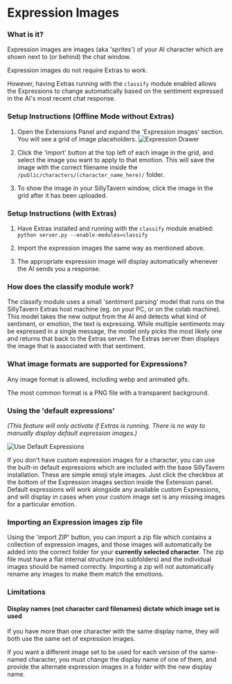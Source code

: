 # Expression Images

### What is it?

Expression images are images (aka 'sprites') of your AI character which are shown next to (or behind) the chat window.

Expression images do not require Extras to work.

However, having Extras running with the `classify` module enabled allows the Expressions to change automatically based on the sentiment expressed in the AI's most recent chat response.

### Setup Instructions (Offline Mode without Extras)

1. Open the Extensions Panel and expand the 'Expression images' section. You will see a grid of image placeholders.
![Expression Drawer](https://github.com/SillyTavern/SillyTavern/assets/124905043/a6883961-d15d-4998-9a28-8d0333d65f29)

2. Click the 'import' button at the top left of each image in the grid, and select the image you want to apply to that emotion. This will save the image with the correct filename inside the `/public/characters/(character_name_here)/` folder.

3. To show the image in your SillyTavern window, click the image in the grid after it has been uploaded.

### Setup Instructions (with Extras)

1. Have Extras installed and running with the `classify` module enabled: `python server.py --enable-modules=classify`

2. Import the expression images the same way as mentioned above.

3. The appropriate expression image will display automatically whenever the AI sends you a response.

### How does the classify module work?

The classify module uses a small 'sentiment parsing' model that runs on the SillyTavern Extras host machine (eg. on your PC, or on the colab machine). This model takes the new output from the AI and detects what kind of sentiment, or emotion, the text is expressing. While multiple sentiments may be expressed in a single message, the model only picks the most likely one and returns that back to the Extras server. The Extras server then displays the image that is associated with that sentiment.

### What image formats are supported for Expressions?

Any image format is allowed, including webp and animated gifs.

The most common format is a PNG file with a transparent background.

### Using the 'default expressions'

*(This feature will only activate if Extras is running. There is no way to manually display default expression images.)*

![Use Default Expressions](https://github.com/SillyTavern/SillyTavern/assets/124905043/07438380-7547-43e3-b10d-da2f2bac26a7)

If you don't have custom expression images for a character, you can use the built-in default expressions which are included with the base SillyTavern installation. These are simple emoji style images. Just click the checkbox at the bottom of the Expression images section inside the Extension panel. Default expressions will work alongside any available custom Expressions, and will display in cases when your custom image set is any missing images for a particular emotion.

### Importing an Expression images zip file

Using the 'import ZIP' button, you can import a zip file which contains a collection of expression images, and those images will automatically be added into the correct folder for your **currently selected character**. The zip file must have a flat internal structure (no subfolders) and the individual images should be named correctly. Importing a zip will not automatically rename any images to make them match the emotions.

### Limitations

#### Display names (not character card filenames) dictate which image set is used

If you have more than one character with the same display name, they will both use the same set of expression images.

If you want a different image set to be used for each version of the same-named character, you must change the display name of one of them, and provide the alternate expression images in a folder with the new display name.
